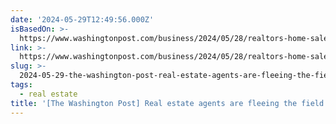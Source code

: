 ```yaml
---
date: '2024-05-29T12:49:56.000Z'
isBasedOn: >-
  https://www.washingtonpost.com/business/2024/05/28/realtors-home-sales-commissions
link: >-
  https://www.washingtonpost.com/business/2024/05/28/realtors-home-sales-commissions
slug: >-
  2024-05-29-the-washington-post-real-estate-agents-are-fleeing-the-field-is-that-goo
tags:
  - real estate
title: '[The Washington Post] Real estate agents are fleeing the field. Is that goo'
---
```

 
